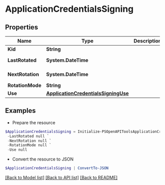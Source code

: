 # ApplicationCredentialsSigning
## Properties

Name | Type | Description | Notes
------------ | ------------- | ------------- | -------------
**Kid** | **String** |  | [optional] 
**LastRotated** | **System.DateTime** |  | [optional] [readonly] 
**NextRotation** | **System.DateTime** |  | [optional] [readonly] 
**RotationMode** | **String** |  | [optional] 
**Use** | [**ApplicationCredentialsSigningUse**](ApplicationCredentialsSigningUse.md) |  | [optional] 

## Examples

- Prepare the resource
```powershell
$ApplicationCredentialsSigning = Initialize-PSOpenAPIToolsApplicationCredentialsSigning  -Kid null `
 -LastRotated null `
 -NextRotation null `
 -RotationMode null `
 -Use null
```

- Convert the resource to JSON
```powershell
$ApplicationCredentialsSigning | ConvertTo-JSON
```

[[Back to Model list]](../README.md#documentation-for-models) [[Back to API list]](../README.md#documentation-for-api-endpoints) [[Back to README]](../README.md)

